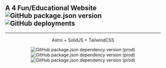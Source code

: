 ## A 4 Fun/Educational Website ![GitHub package.json version](https://img.shields.io/github/package-json/v/CDzungx/Asolind-Prozekt)![GitHub deployments](https://img.shields.io/github/deployments/CDzungx/Asolind-Prozekt/Production?label=vercel&logo=vercel&?style=plastic&logo=appveyor)
---
<center>
Astro + SolidJS + TailwindCSS

![GitHub package.json dependency version (prod)](https://img.shields.io/github/package-json/dependency-version/CDzungx/Asolind-Prozekt/astro?color=red&logo=astro&style=for-the-badge) ![GitHub package.json dependency version (prod)](https://img.shields.io/github/package-json/dependency-version/CDzungx/Asolind-Prozekt/@astrojs/solid-js?logo=Solid&style=for-the-badge) ![GitHub package.json dependency version (prod)](https://img.shields.io/github/package-json/dependency-version/CDzungx/Asolind-Prozekt/@astrojs/tailwind?color=18A3FE&logo=tailwindcss&style=for-the-badge)
</center>